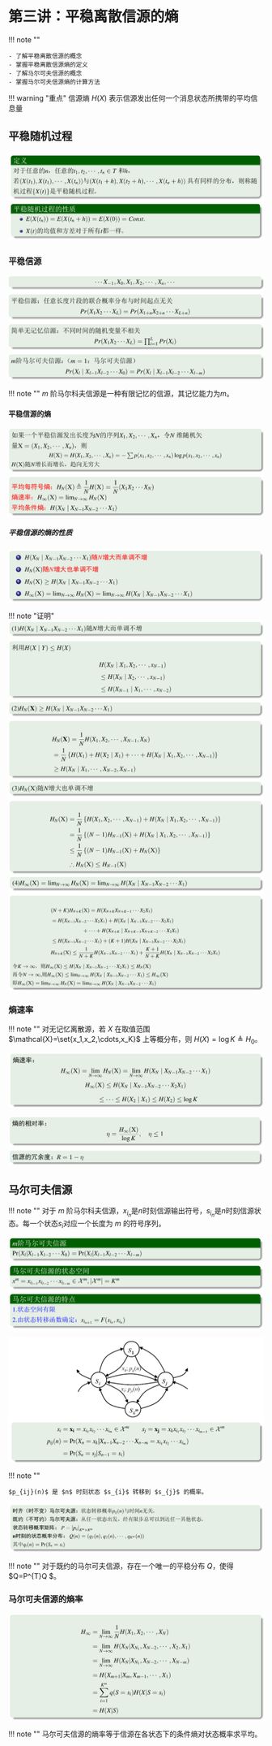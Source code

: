 # 第三讲：平稳离散信源的熵

!!! note ""

    - 了解平稳离散信源的概念
    - 掌握平稳离散信源熵的定义
    - 了解马尔可夫信源的概念
    - 掌握马尔可夫信源熵的计算方法

!!! warning "重点"
    信源熵 $H(X)$ 表示信源发出任何一个消息状态所携带的平均信息量

## 平稳随机过程

![alt text](images/image-57.png)

### 平稳信源

![alt text](images/image-58.png)

!!! note ""
    $m$ 阶马尔科夫信源是一种有限记忆的信源，其记忆能力为$m$。

#### 平稳信源的熵

![alt text](images/image-59.png)

##### 平稳信源的熵的性质

![alt text](images/image-60.png)

!!! note "证明"
    ![alt text](images/image-61.png)
    ![alt text](images/image-62.png)
    ![alt text](images/image-63.png)
    ![alt text](images/image-64.png)

### 熵速率

!!! note ""
    对无记忆离散源，若 $X$ 在取值范围 $\mathcal{X}=\set{x_1,x_2,\cdots,x_K}$ 上等概分布，则 $H(X)=\log K\triangleq H_0$。

![alt text](images/image-65.png)

![alt text](images/image-66.png)

## 马尔可夫信源

!!! note ""
    对于 $m$ 阶马尔科夫信源，$x_{i_{n}}$是$n$时刻信源输出符号，$s_{i_{n}}$是$n$时刻信源状态。每一个状态$s_{i}$对应一个长度为 $m$ 的符号序列。

![alt text](images/image-67.png)

![alt text](images/image-68.png)

!!! note ""

    $p_{ij}(n)$ 是 $n$ 时刻状态 $s_{i}$ 转移到 $s_{j}$ 的概率。
    
![alt text](images/image-69.png)

!!! note ""
    对于既约的马尔可夫信源，存在一个唯一的平稳分布 $Q$，使得 $Q=P^{T}Q $。

### 马尔可夫信源的熵率

![alt text](images/image-70.png)

!!! note ""
    马尔可夫信源的熵率等于信源在各状态下的条件熵对状态概率求平均。